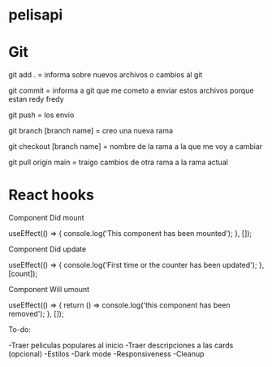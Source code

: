 # pelisapi

# Git

git add . = informa sobre nuevos archivos o cambios al git

git commit = informa a git que me cometo a enviar estos archivos porque estan redy fredy

git push = los envio

git branch [branch name] = creo una nueva rama

git checkout [branch name] = nombre de la rama a la que me voy a cambiar

git pull origin main = traigo cambios de otra rama a la rama actual


# React hooks

Component Did mount

useEffect(() => {
    console.log('This component has been mounted');
}, []);

Component Did update

useEffect(() => {
    console.log('First time or the counter has been updated');
}, [count]);

Component Will umount

useEffect(() => {
    return () => console.log('this component has been removed');
}, []);



To-do:

-Traer peliculas populares al inicio
-Traer descripciones a las cards (opcional)
-Estilos
-Dark mode
-Responsiveness
-Cleanup